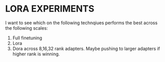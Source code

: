 # LORA EXPERIMENTS
I want to see which on the following technqiues performs the best across the following scales:
1. Full finetuning 
2. Lora
3. Dora
across 8,16,32 rank adapters. Maybe pushing to larger adapters if higher rank is winning.